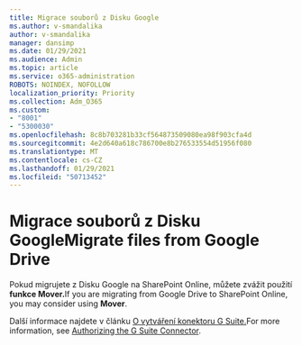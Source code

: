 ```yaml
---
title: Migrace souborů z Disku Google
ms.author: v-smandalika
author: v-smandalika
manager: dansimp
ms.date: 01/29/2021
ms.audience: Admin
ms.topic: article
ms.service: o365-administration
ROBOTS: NOINDEX, NOFOLLOW
localization_priority: Priority
ms.collection: Adm_O365
ms.custom:
- "8001"
- "5300030"
ms.openlocfilehash: 8c8b703281b33cf564873509080ea98f903cfa4d
ms.sourcegitcommit: 4e2d640a618c786700e8b276533554d51956f080
ms.translationtype: MT
ms.contentlocale: cs-CZ
ms.lasthandoff: 01/29/2021
ms.locfileid: "50713452"
---
```

# <a name="migrate-files-from-google-drive"></a><span data-ttu-id="322ed-102">Migrace souborů z Disku Google</span><span class="sxs-lookup"><span data-stu-id="322ed-102">Migrate files from Google Drive</span></span>

<span data-ttu-id="322ed-103">Pokud migrujete z Disku Google na SharePoint Online, můžete zvážit použití **funkce Mover.**</span><span class="sxs-lookup"><span data-stu-id="322ed-103">If you are migrating from Google Drive to SharePoint Online, you may consider using **Mover**.</span></span>

<span data-ttu-id="322ed-104">Další informace najdete v článku [O vytváření konektoru G Suite.](https://docs.microsoft.com/sharepointmigration/mover-gsuite)</span><span class="sxs-lookup"><span data-stu-id="322ed-104">For more information, see [Authorizing the G Suite Connector](https://docs.microsoft.com/sharepointmigration/mover-gsuite).</span></span>
